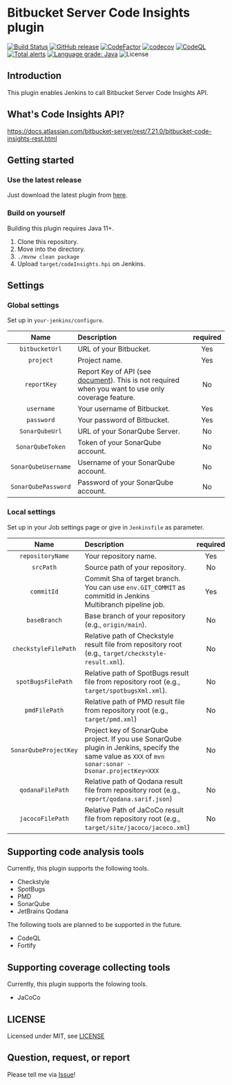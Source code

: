 # Bitbucket Server Code Insights plugin

[![Build Status](https://github.com/T45K/Bitbucket-Server-Code-Insights-plugin/actions/workflows/execute-test.yaml/badge.svg)](https://github.com/T45K/Bitbucket-Server-Code-Insights-plugin/actions/workflows/execute-test.yaml)
[![GitHub release](https://img.shields.io/github/v/release/T45K/Bitbucket-Server-Code-Insights-plugin?display_name=tag&include_prereleases)](https://github.com/T45K/Bitbucket-Server-Code-Insights-plugin/releases/latest)
[![CodeFactor](https://www.codefactor.io/repository/github/t45k/bitbucket-server-code-insights-plugin/badge)](https://www.codefactor.io/repository/github/t45k/bitbucket-server-code-insights-plugin)
[![codecov](https://codecov.io/gh/T45K/Bitbucket-Server-Code-Insights-plugin/branch/master/graph/badge.svg?token=WMB09M8P7R)](https://codecov.io/gh/T45K/Bitbucket-Server-Code-Insights-plugin)
[![CodeQL](https://github.com/T45K/Bitbucket-Server-Code-Insights-plugin/actions/workflows/codeql-analysis.yml/badge.svg)](https://github.com/T45K/Bitbucket-Server-Code-Insights-plugin/actions/workflows/codeql-analysis.yml)
[![Total alerts](https://img.shields.io/lgtm/alerts/g/T45K/Bitbucket-Server-Code-Insights-plugin.svg?logo=lgtm&logoWidth=18)](https://lgtm.com/projects/g/T45K/Bitbucket-Server-Code-Insights-plugin/alerts/)
[![Language grade: Java](https://img.shields.io/lgtm/grade/java/g/T45K/Bitbucket-Server-Code-Insights-plugin.svg?logo=lgtm&logoWidth=18)](https://lgtm.com/projects/g/T45K/Bitbucket-Server-Code-Insights-plugin/context:java)
![License](http://img.shields.io/badge/license-MIT-blue.svg?style=flat)

## Introduction

This plugin enables Jenkins to call Bitbucket Server Code Insights API.

## What's Code Insights API?

https://docs.atlassian.com/bitbucket-server/rest/7.21.0/bitbucket-code-insights-rest.html

## Getting started

### Use the latest release

Just download the latest plugin from [here](https://github.com/T45K/Bitbucket-Server-Code-Insights-plugin/releases).

### Build on yourself

Building this plugin requires Java 11+.

1. Clone this repository.
2. Move into the directory.
3. `./mvnw clean package`
4. Upload `target/codeInsights.hpi` on Jenkins.

## Settings

### Global settings

Set up in `your-jenkins/configure`.

|        Name         | Description                                                                                                                                                                                                                                                                                                                                                                                                                                                                                                                                                   | required |
|:-------------------:|:--------------------------------------------------------------------------------------------------------------------------------------------------------------------------------------------------------------------------------------------------------------------------------------------------------------------------------------------------------------------------------------------------------------------------------------------------------------------------------------------------------------------------------------------------------------|:--------:|
|   `bitbucketUrl`    | URL of your Bitbucket.                                                                                                                                                                                                                                                                                                                                                                                                                                                                                                                                        |   Yes    |
|      `project`      | Project name.                                                                                                                                                                                                                                                                                                                                                                                                                                                                                                                                                 |   Yes    |
|     `reportKey`     | Report Key of API (see [document](https://docs.atlassian.com/bitbucket-server/rest/7.21.0/bitbucket-code-insights-rest.html#:~:text=The%20report%20key%20should%20be%20a%20unique%20string%20chosen%20by%20the%20reporter%20and%20should%20be%20unique%20enough%20not%20to%20potentially%20clash%20with%20report%20keys%20from%20other%20reporters.%20We%20recommend%20using%20reverse%20DNS%20namespacing%20or%20a%20similar%20standard%20to%20ensure%20that%20collision%20is%20avoided.)). This is not required when you want to use only coverage feature. |    No    |
|     `username`      | Your username of Bitbucket.                                                                                                                                                                                                                                                                                                                                                                                                                                                                                                                                   |   Yes    |  
|     `password`      | Your password of Bitbucket.                                                                                                                                                                                                                                                                                                                                                                                                                                                                                                                                   |   Yes    |
|   `SonarQubeUrl`    | URL of your SonarQube Server.                                                                                                                                                                                                                                                                                                                                                                                                                                                                                                                                 |    No    |
|  `SonarQubeToken`   | Token of your SonarQube account.                                                                                                                                                                                                                                                                                                                                                                                                                                                                                                                              |    No    |
| `SonarQubeUsername` | Username of your SonarQube account.                                                                                                                                                                                                                                                                                                                                                                                                                                                                                                                           |    No    |
| `SonarQubePassword` | Password of your SonarQube account.                                                                                                                                                                                                                                                                                                                                                                                                                                                                                                                           |    No    |

### Local settings

Set up in your Job settings page or give in `Jenkinsfile` as parameter.

|         Name          | Description                                                                                                                                           | required |     default     |
|:---------------------:|:------------------------------------------------------------------------------------------------------------------------------------------------------|:--------:|:---------------:|
|   `repositoryName`    | Your repository name.                                                                                                                                 |   Yes    |       `-`       |                                                                                                                                                                                                                                                                                                                                                                                                                                                                       
|       `srcPath`       | Source path of your repository.                                                                                                                       |    No    | `src/main/java` |
|      `commitId`       | Commit Sha of target branch. You can use `env.GIT_COMMIT` as commitId in Jenkins Multibranch pipeline job.                                            |   Yes    |       `-`       | 
|     `baseBranch`      | Base branch of your repository (e.g., `origin/main`).                                                                                                 |    No    | `origin/master` | 
| `checkstyleFilePath`  | Relative path of Checkstyle result file from repository root (e.g., `target/checkstyle-result.xml`).                                                  |    No    |       `-`       |
|  `spotBugsFilePath`   | Relative path of SpotBugs result file from repository root (e.g., `target/spotbugsXml.xml`).                                                          |    No    |       `-`       |
|     `pmdFilePath`     | Relative path of PMD result file from repository root (e.g., `target/pmd.xml`)                                                                        |    No    |       `-`       |
| `SonarQubeProjectKey` | Project key of SonarQube project. If you use SonarQube plugin in Jenkins, specify the same value as `XXX` of `mvn sonar:sonar -Dsonar.projectKey=XXX` |    No    |       `-`       |
|   `qodanaFilePath`    | Relative path of Qodana result file from repository root (e.g., `report/qodana.sarif.json`)                                                           |    No    |       `-`       |
|   `jacocoFilePath`    | Relative Path of JaCoCo result file from repository root (e.g., `target/site/jacoco/jacoco.xml`)                                                      |    No    |       `-`       |

## Supporting code analysis tools

Currently, this plugin supports the following tools.

- Checkstyle
- SpotBugs
- PMD
- SonarQube
- JetBrains Qodana

The following tools are planned to be supported in the future.

- CodeQL
- Fortify

## Supporting coverage collecting tools

Currently, this plugin supports the folowing tools.

- JaCoCo

## LICENSE

Licensed under MIT, see [LICENSE](LICENSE.md)

## Question, request, or report

Please tell me via [Issue](https://github.com/T45K/Bitbucket-Server-Code-Insights-plugin/issues)!
